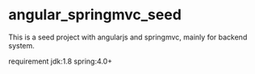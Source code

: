 # angular_springmvc_seed
This is a seed project with angularjs and springmvc, mainly for backend system.

requirement
jdk:1.8
spring:4.0+
